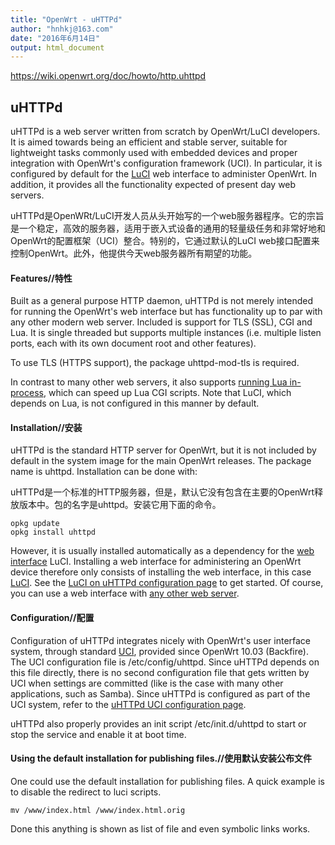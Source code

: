 ```yaml
---
title: "OpenWrt - uHTTPd"
author: "hnhkj@163.com"
date: "2016年6月14日"
output: html_document
---
```


<https://wiki.openwrt.org/doc/howto/http.uhttpd>

## uHTTPd

uHTTPd is a web server written from scratch by OpenWrt/LuCI developers. It is aimed towards being an efficient and stable server, suitable for lightweight tasks commonly used with embedded devices and proper integration with OpenWrt's configuration framework (UCI). In particular, it is configured by default for the [LuCI](https://wiki.openwrt.org/doc/techref/luci) web interface to administer OpenWrt. In addition, it provides all the functionality expected of present day web servers.

uHTTPd是OpenWRt/LuCI开发人员从头开始写的一个web服务器程序。它的宗旨是一个稳定，高效的服务器，适用于嵌入式设备的通用的轻量级任务和非常好地和OpenWrt的配置框架（UCI）整合。特别的，它通过默认的LuCI web接口配置来控制OpenWrt。此外，他提供今天web服务器所有期望的功能。

#### Features//特性

Built as a general purpose HTTP daemon, uHTTPd is not merely intended for running the OpenWrt's web interface but has functionality up to par with any other modern web server. Included is support for TLS (SSL), CGI and Lua. It is single threaded but supports multiple instances (i.e. multiple listen ports, each with its own document root and other features).

To use TLS (HTTPS support), the package uhttpd-mod-tls is required.

In contrast to many other web servers, it also supports [running Lua in-process](https://wiki.openwrt.org/doc/uci/uhttpd#luciwithembeddedluainterpreter), which can speed up Lua CGI scripts. Note that LuCI, which depends on Lua, is not configured in this manner by default.

#### Installation//安装

uHTTPd is the standard HTTP server for OpenWrt, but it is not included by default in the system image for the main OpenWrt releases. The package name is uhttpd. Installation can be done with:

uHTTPd是一个标准的HTTP服务器，但是，默认它没有包含在主要的OpenWrt释放版本中。包的名字是uhttpd。安装它用下面的命令。

```
opkg update
opkg install uhttpd
```

However, it is usually installed automatically as a dependency for the [web interface](https://wiki.openwrt.org/doc/howto/webinterface.overview) LuCI. Installing a web interface for administering an OpenWrt device therefore only consists of installing the web interface, in this case [LuCI](https://wiki.openwrt.org/doc/techref/luci). See the [LuCI on uHTTPd configuration page](https://wiki.openwrt.org/doc/howto/luci.essentials) to get started. Of course, you can use a web interface with [any other web server](https://wiki.openwrt.org/doc/howto/http.overview).

#### Configuration//配置

Configuration of uHTTPd integrates nicely with OpenWrt's user interface system, through standard [UCI](https://wiki.openwrt.org/doc/uci), provided since OpenWrt 10.03 (Backfire). The UCI configuration file is /etc/config/uhttpd. Since uHTTPd depends on this file directly, there is no second configuration file that gets written by UCI when settings are committed (like is the case with many other applications, such as Samba). Since uHTTPd is configured as part of the UCI system, refer to the [uHTTPd UCI configuration page](https://wiki.openwrt.org/doc/uci/uhttpd).

uHTTPd also properly provides an init script /etc/init.d/uhttpd to start or stop the service and enable it at boot time.

#### Using the default installation for publishing files.//使用默认安装公布文件

One could use the default installation for publishing files. A quick example is to disable the redirect to luci scripts.

```
mv /www/index.html /www/index.html.orig
```

Done this anything is shown as list of file and even symbolic links works.
